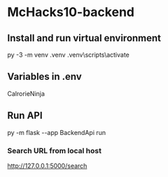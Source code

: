 # McHacks10-backend

## Install and run virtual environment

py -3 -m venv .venv
.venv\scripts\activate

## Variables in .env
CalrorieNinja

## Run API
py -m flask --app BackendApi run

### Search URL from local host
http://127.0.0.1:5000/search

